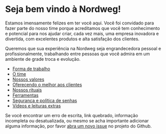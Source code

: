 # Seja bem vindo à Nordweg!

Estamos imensamente felizes em ter você aqui. Você foi convidado para fazer parte do nosso time porque acreditamos que você tem conhecimento e potencial para nos ajudar criar, cada vez mais, uma empresa inovadora e divertida, com excelentes produtos e alta satisfação dos clientes.

Queremos que sua experiência na Nordweg seja engrandecedora pessoal e profissionalmente, trabalhando entre pessoas que você admira em um ambiente de grade troca e evolução.

- [Forma de trabalho](forma_de_trabalho.md)
- [O time](time.md)
- [Nossos valores](valores.md)
- [Oferecendo o melhor aos clientes](atendimento.md)
- [Nossos rituais](rituais.md)
- [Ferramentas](ferramentas.md)
- [Segurança e política de senhas](seguranca.md)
- [Vídeos e leituras extras](leitura.md)

Se você encontrar um erro de escrita, link quebrado, informação incompleta ou desatualizada, ou mesmo se acha importante adicionar alguma informação, por favor [abra um novo issue](https://github.com/nordweg/handbook/issues) no projeto do Github.
